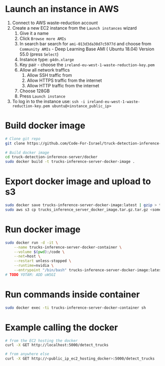 # Launch an instance in AWS

1. Connect to AWS waste-reduction account
2. Create a new EC2 instance from the `Launch instances` wizard
    1. Give it a name
    2. Click `Browse more AMIs`
    3. In search bar search for `ami-013d3da30d7c5977d` and choose from `Community AMIs` - Deep Learning Base AMI (
       Ubuntu 18.04) Version 55.0 (press `Select`)
    4. Instance type: `g4dn.xlarge`
    5. Key pair - choose the `ireland-eu-west-1-waste-reduction-key.pem`
    6. Allow all network traffics
        1. Allow SSH traffic from
        2. Allow HTTPS traffic from the internet
        3. Allow HTTP traffic from the internet
    7. Choose 128GB
    8. Press `Launch instance`
3. To log in to the instance use: `ssh -i ireland-eu-west-1-waste-reduction-key.pem ubuntu@<instance_public_ip>`

# Build docker image

```bash
# Clone git repo
git clone https://github.com/Code-For-Israel/truck-detection-inference-server.git
 
# Build docker image
cd truck-detection-inference-server/docker
sudo docker build -t trucks-inference-server-docker-image .
```

# Export docker image and upload to s3

```bash
sudo docker save trucks-inference-server-docker-image:latest | gzip > trucks_inference_server_docker_image.tar.gz
sudo aws s3 cp trucks_inference_server_docker_image.tar.gz.tar.gz <some s3 path>
```

# Run docker image

```bash
sudo docker run -d -it \
    --name trucks-inference-server-docker-container \
    --volume $(pwd):/code \
    --net=host \
    --restart unless-stopped \
    --runtime=nvidia \
    --entrypoint "/bin/bash" trucks-inference-server-docker-image:latest
# TODO YOTAM: ADD uWSGI
```

# Run commands inside container
```bash
sudo docker exec -ti trucks-inference-server-docker-container sh
```

# Example calling the docker
```bash
# from the EC2 hosting the docker
curl -X GET http://localhost:5000/detect_trucks

# from anywhere else
curl -X GET http://<public_ip_ec2_hosting_docker>:5000/detect_trucks
```
